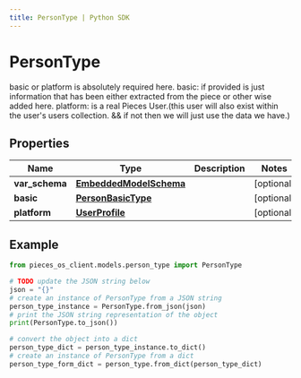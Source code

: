 ```yaml
---
title: PersonType | Python SDK
---
```


# PersonType

basic or platform is absolutely required here. basic: if provided is just information that has been either extracted from the piece or other wise added here. platform: is a real Pieces User.(this user will also exist within the user's users collection. && if not then we will just use the data we have.)

## Properties

Name | Type | Description | Notes
------------ | ------------- | ------------- | -------------
**var_schema** | [**EmbeddedModelSchema**](EmbeddedModelSchema) |  | [optional] 
**basic** | [**PersonBasicType**](PersonBasicType) |  | [optional] 
**platform** | [**UserProfile**](UserProfile) |  | [optional] 

## Example

```python
from pieces_os_client.models.person_type import PersonType

# TODO update the JSON string below
json = "{}"
# create an instance of PersonType from a JSON string
person_type_instance = PersonType.from_json(json)
# print the JSON string representation of the object
print(PersonType.to_json())

# convert the object into a dict
person_type_dict = person_type_instance.to_dict()
# create an instance of PersonType from a dict
person_type_form_dict = person_type.from_dict(person_type_dict)
```


